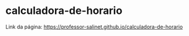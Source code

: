 # calculadora-de-horario

Link da página:
https://professor-salinet.github.io/calculadora-de-horario
